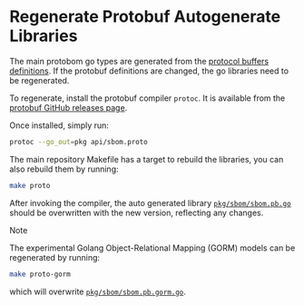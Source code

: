 # Regenerate Protobuf Autogenerate Libraries

The main protobom go types are generated from the
[protocol buffers definitions](api/sbom.proto). If the protobuf definitions are
changed, the go libraries need to be regenerated.

To regenerate, install the protobuf compiler `protoc`. It is available from
the [protobuf GitHub releases page](https://github.com/protocolbuffers/protobuf/releases/latest).

Once installed, simply run:

```bash
protoc --go_out=pkg api/sbom.proto
```

The main repository Makefile has a target to rebuild the libraries, you can
also rebuild them by running:

```bash
make proto
```

After invoking the compiler, the auto generated library
[`pkg/sbom/sbom.pb.go`](../pkg/sbom/sbom.pb.go) should be overwritten with the new
version, reflecting any changes.

> [!NOTE]
> The experimental Golang Object-Relational Mapping (GORM) models can be regenerated by running:
>
> ```bash
> make proto-gorm
> ```
>
> which will overwrite [`pkg/sbom/sbom.pb.gorm.go`](../pkg/sbom/sbom.pb.gorm.go).
